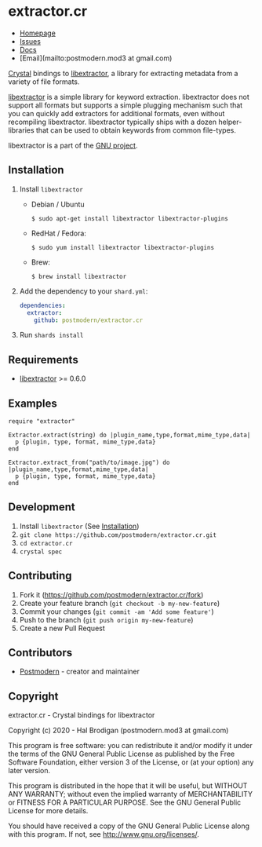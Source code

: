 # extractor.cr

* [Homepage](https://github.com/postmodern/xtractor.cr#readme)
* [Issues](https://github.com/postmodern/extractor.cr/issues)
* [Docs](https://postmodern.github.io/docs/extractor.cr/index.html)
* [Email](mailto:postmodern.mod3 at gmail.com)

[Crystal][crystal] bindings to [libextractor], a library for extracting
metadata from a variety of file formats.

[libextractor] is a simple library for keyword extraction.  libextractor
does not support all formats but supports a simple plugging mechanism
such that you can quickly add extractors for additional formats, even
without recompiling libextractor.  libextractor typically ships with a
dozen helper-libraries that can be used to obtain keywords from common
file-types.

libextractor is a part of the [GNU project](http://www.gnu.org/).

## Installation

1. Install `libextractor`

   * Debian / Ubuntu

         $ sudo apt-get install libextractor libextractor-plugins

   * RedHat / Fedora:

         $ sudo yum install libextractor libextractor-plugins

   * Brew:

         $ brew install libextractor

2. Add the dependency to your `shard.yml`:

   ```yaml
   dependencies:
     extractor:
       github: postmodern/extractor.cr
   ```

3. Run `shards install`

## Requirements

* [libextractor] >= 0.6.0

## Examples

```crystal
require "extractor"

Extractor.extract(string) do |plugin_name,type,format,mime_type,data|
  p {plugin, type, format, mime_type,data}
end

Extractor.extract_from("path/to/image.jpg") do |plugin_name,type,format,mime_type,data|
  p {plugin, type, format, mime_type,data}
end
```

## Development

1. Install `libextractor` (See [Installation](#Installation))
2. `git clone https://github.com/postmodern/extractor.cr.git`
3. `cd extractor.cr`
4. `crystal spec`

## Contributing

1. Fork it (<https://github.com/postmodern/extractor.cr/fork>)
2. Create your feature branch (`git checkout -b my-new-feature`)
3. Commit your changes (`git commit -am 'Add some feature'`)
4. Push to the branch (`git push origin my-new-feature`)
5. Create a new Pull Request

## Contributors

- [Postmodern](https://github.com/postmodern) - creator and maintainer

## Copyright

extractor.cr - Crystal bindings for libextractor

Copyright (c) 2020 - Hal Brodigan (postmodern.mod3 at gmail.com)

This program is free software: you can redistribute it and/or modify
it under the terms of the GNU General Public License as published by
the Free Software Foundation, either version 3 of the License, or
(at your option) any later version.

This program is distributed in the hope that it will be useful,
but WITHOUT ANY WARRANTY; without even the implied warranty of
MERCHANTABILITY or FITNESS FOR A PARTICULAR PURPOSE.  See the
GNU General Public License for more details.

You should have received a copy of the GNU General Public License
along with this program.  If not, see <http://www.gnu.org/licenses/>.

[crystal]: https://crystal-lang.org/
[libextractor]: http://www.gnu.org/software/libextractor
